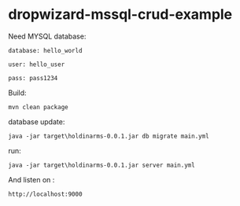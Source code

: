 dropwizard-mssql-crud-example
=============================

Need MYSQL database:

	database: hello_world
	
	user: hello_user
	
	pass: pass1234
	

Build:

	mvn clean package
	

database update:

	java -jar target\holdinarms-0.0.1.jar db migrate main.yml
	
	
run:

	java -jar target\holdinarms-0.0.1.jar server main.yml
	
	

And listen on :

	http://localhost:9000
	
